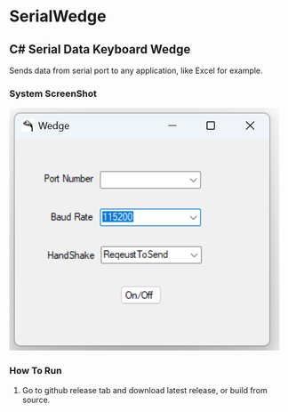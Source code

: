 # SerialWedge

## C# Serial Data Keyboard Wedge

Sends data from serial port to any application, like Excel for example. 

### System ScreenShot
![system_gui](https://raw.githubusercontent.com/jglatts/SerialWedge/refs/heads/master/images/gui.png)


### How To Run
1. Go to github release tab and download latest release, or build from source. 